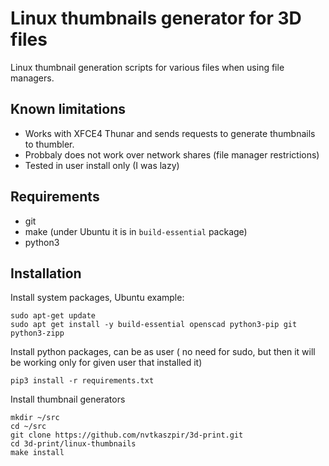# Linux thumbnails generator for 3D files

Linux thumbnail generation scripts for various files when using file managers.

## Known limitations

- Works with XFCE4 Thunar and sends requests to generate thumbnails to thumbler.
- Probbaly does not work over network shares (file manager restrictions)
- Tested in user install only (I was lazy)

## Requirements

- git
- make (under Ubuntu it is in `build-essential` package)
- python3

## Installation

Install system packages, Ubuntu example:

```shell
sudo apt-get update
sudo apt get install -y build-essential openscad python3-pip git python3-zipp

```

Install python packages, can be as user ( no need for sudo, but then it will be
working only for given user that installed it)

```shell
pip3 install -r requirements.txt
```

Install thumbnail generators

```shell
mkdir ~/src
cd ~/src
git clone https://github.com/nvtkaszpir/3d-print.git
cd 3d-print/linux-thumbnails
make install
```
